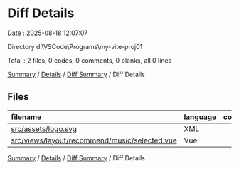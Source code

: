 # Diff Details

Date : 2025-08-18 12:07:07

Directory d:\\VSCode\\Programs\\my-vite-proj01

Total : 2 files, 0 codes, 0 comments, 0 blanks, all 0 lines

[Summary](results.md) / [Details](details.md) / [Diff Summary](diff.md) / Diff Details

## Files

| filename                                                                                        | language | code | comment | blank | total |
| :---------------------------------------------------------------------------------------------- | :------- | ---: | ------: | ----: | ----: |
| [src/assets/logo.svg](/src/assets/logo.svg)                                                     | XML      |    1 |       0 |     0 |     1 |
| [src/views/layout/recommend/music/selected.vue](/src/views/layout/recommend/music/selected.vue) | Vue      |   -1 |       0 |     0 |    -1 |

[Summary](results.md) / [Details](details.md) / [Diff Summary](diff.md) / Diff Details
